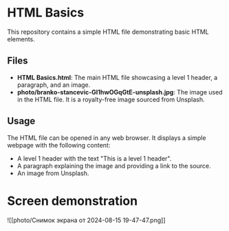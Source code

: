 # HTML Basics

This repository contains a simple HTML file demonstrating basic HTML elements.

## Files

* **HTML Basics.html**: The main HTML file showcasing a level 1 header, a paragraph, and an image.
* **photo/branko-stancevic-GI1hwOGqGtE-unsplash.jpg**: The image used in the HTML file. It is a royalty-free image sourced from Unsplash.

## Usage

The HTML file can be opened in any web browser. It displays a simple webpage with the following content:

* A level 1 header with the text "This is a level 1 header".
* A paragraph explaining the image and providing a link to the source.
* An image from Unsplash.

# Screen demonstration

![[photo/Снимок экрана от 2024-08-15 19-47-47.png]]
